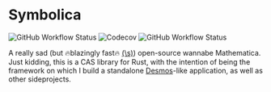 # Symbolica

![GitHub Workflow Status][1] ![Codecov][2] ![GitHub Workflow Status][3]

A really sad (but :fire:blazingly fast:fire: [(\s)][4]) open-source wannabe
Mathematica. Just kidding, this is a CAS library for Rust, with the intention of
being the framework on which I build a standalone [Desmos][5]-like application,
as well as other sideprojects.

[1]: https://img.shields.io/github/actions/workflow/status/ArvinSKushwaha/symbolica/rust.yml?style=for-the-badge
[2]: https://img.shields.io/codecov/c/gh/ArvinSKushwaha/symbolica?style=for-the-badge
[3]: https://img.shields.io/github/actions/workflow/status/ArvinSKushwaha/symbolica/audit.yml?label=SEC-ADUIT&style=for-the-badge
[4]: https://toneindicators.carrd.co/#masterlist
[5]: https://desmos.com/calculator
